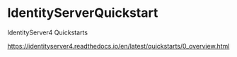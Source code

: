 # IdentityServerQuickstart
IdentityServer4 Quickstarts

https://identityserver4.readthedocs.io/en/latest/quickstarts/0_overview.html
